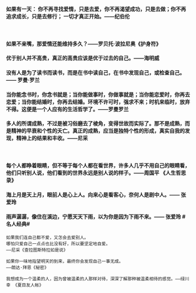 #### 如果有一天： 你不再寻找爱情，只是去爱，你不再渴望成功，只是去做；你不再追求成长，只是去修行； 一切才真正开始。——纪伯伦  
​​​​
#### 如果不亲嘴，那爱情还能维持多久？——罗贝托·波拉尼奥《护身符》

#### 优于别人并不高贵，真正的高贵应该是优于过去的自己。——海明威 ​​​​

#### 没有人是为了读书而读书，而是在书中读自己，在书中发现自己，或检查自己。—— 罗曼·罗兰

#### 当你能念书时，你念书就是；当你能做事时，你做事就是；当你能恋爱时，你再去恋爱；当你能结婚时，你再去结婚。环境不许可时，强求不来；时机来临时，放弃不得。这便是一个人应有的生活哲学了。——罗曼罗兰

#### 多人的所谓成熟，不过是被习俗磨去了棱角，变得世故而实际了。那不是成熟，而是精神的早衰和个性的夭亡。真正的成熟，应当是独特个性的形成，真实自我的发现，精神上的结果和丰收。——尼采

​​​
#### 每个人都睁着眼睛，但不等于每个人都在看世界，许多人几乎不用自己的眼睛看，他们只听别人说，他们看到的世界永远是别人说的样子。——周国平 《人生哲思录》 ​​​​

#### 海上月是天上月，眼前人是心上人。向来心是看客心，奈何人是剧中人。—— 张爱玲

#### 雨声潺潺，像住在溪边，宁愿天天下雨，以为你是因为下雨不来。—— 张爱玲 #名人经典# ​​​​

```
如果我们连自己都不爱，又怎会去爱别人。
哪怕只爱自己一点点也比没有好，所以要坚定地自爱。
——尼采《查拉图斯特拉如是说》
```
```
如果你一味地指望明天的到来，最终你会发现自己一事无成。
——朗达·拜恩《秘密》 ​​​​
```
```
我想成为一个温柔的人，因为曾被温柔的人那样对待，深深了解那种被温柔相待的感觉。——绿川幸 《夏目友人帐》 ​​​​
```
